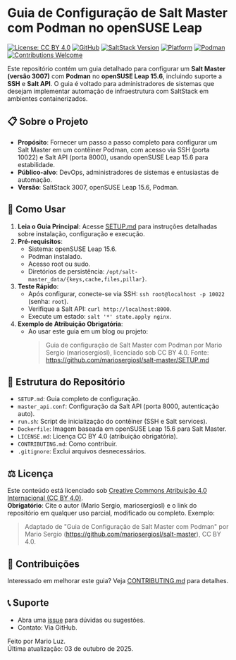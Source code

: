 # Guia de Configuração de Salt Master com Podman no openSUSE Leap

[![License: CC BY 4.0](https://img.shields.io/badge/License-CC%20BY%204.0-lightgrey.svg)](https://creativecommons.org/licenses/by/4.0/)
[![GitHub](https://img.shields.io/badge/GitHub-Repo-blue?logo=github)](https://github.com/mariosergiosl/salt-master)
[![SaltStack Version](https://img.shields.io/badge/SaltStack-3007-brightgreen)](https://docs.saltproject.io/en/3007/)
[![Platform](https://img.shields.io/badge/Platform-openSUSE%20Leap%2015.6-blue)](https://www.opensuse.org/)
[![Podman](https://img.shields.io/badge/Container-Podman-red?logo=podman)](https://podman.io/)
[![Contributions Welcome](https://img.shields.io/badge/Contributions-Welcome-brightgreen)](https://github.com/mariosergiosl/salt-master/blob/main/CONTRIBUTING.md)

Este repositório contém um guia detalhado para configurar um **Salt Master (versão 3007)** com **Podman** no **openSUSE Leap 15.6**, incluindo suporte a **SSH** e **Salt API**. O guia é voltado para administradores de sistemas que desejam implementar automação de infraestrutura com SaltStack em ambientes containerizados.

## 📋 Sobre o Projeto
- **Propósito**: Fornecer um passo a passo completo para configurar um Salt Master em um contêiner Podman, com acesso via SSH (porta 10022) e Salt API (porta 8000), usando openSUSE Leap 15.6 para estabilidade.
- **Público-alvo**: DevOps, administradores de sistemas e entusiastas de automação.
- **Versão**: SaltStack 3007, openSUSE Leap 15.6, Podman.

## 🚀 Como Usar
1. **Leia o Guia Principal**: Acesse [SETUP.md](SETUP.md) para instruções detalhadas sobre instalação, configuração e execução.
2. **Pré-requisitos**:
   - Sistema: openSUSE Leap 15.6.
   - Podman instalado.
   - Acesso root ou sudo.
   - Diretórios de persistência: `/opt/salt-master_data/{keys,cache,files,pillar}`.
3. **Teste Rápido**:
   - Após configurar, conecte-se via SSH: `ssh root@localhost -p 10022` (senha: `root`).
   - Verifique a Salt API: `curl http://localhost:8000`.
   - Execute um estado: `salt '*' state.apply nginx`.
4. **Exemplo de Atribuição Obrigatória**:
   - Ao usar este guia em um blog ou projeto:  
     > Guia de configuração de Salt Master com Podman por Mario Sergio (mariosergiosl), licenciado sob CC BY 4.0. Fonte: https://github.com/mariosergiosl/salt-master/SETUP.md

## 📁 Estrutura do Repositório
- `SETUP.md`: Guia completo de configuração.
- `master_api.conf`: Configuração da Salt API (porta 8000, autenticação auto).
- `run.sh`: Script de inicialização do contêiner (SSH e Salt services).
- `Dockerfile`: Imagem baseada em openSUSE Leap 15.6 para Salt Master.
- `LICENSE.md`: Licença CC BY 4.0 (atribuição obrigatória).
- `CONTRIBUTING.md`: Como contribuir.
- `.gitignore`: Exclui arquivos desnecessários.

## ⚖️ Licença
Este conteúdo está licenciado sob [Creative Commons Atribuição 4.0 Internacional (CC BY 4.0)](LICENSE.md).  
**Obrigatório**: Cite o autor (Mario Sergio, mariosergiosl) e o link do repositório em qualquer uso parcial, modificado ou completo. Exemplo:  
> Adaptado de "Guia de Configuração de Salt Master com Podman" por Mario Sergio (https://github.com/mariosergiosl/salt-master), CC BY 4.0.

## 🤝 Contribuições
Interessado em melhorar este guia? Veja [CONTRIBUTING.md](CONTRIBUTING.md) para detalhes.

## 📞 Suporte
- Abra uma [issue](https://github.com/mariosergiosl/salt-master/issues) para dúvidas ou sugestões.
- Contato: Via GitHub.

Feito por Mario Luz.  
Última atualização: 03 de outubro de 2025.

